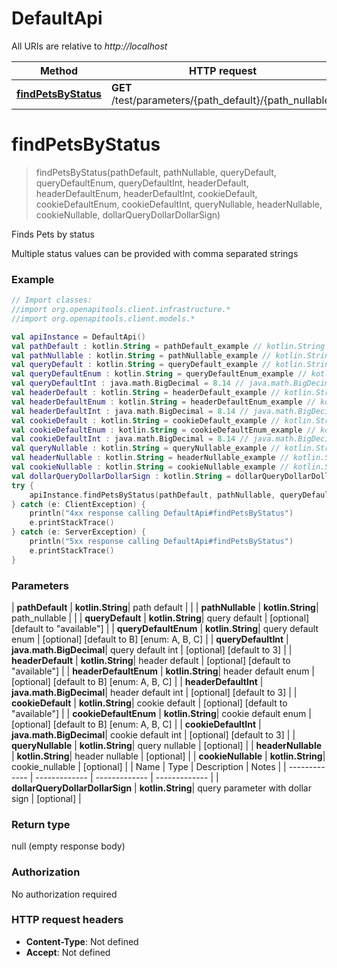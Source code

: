 # DefaultApi

All URIs are relative to *http://localhost*

| Method | HTTP request | Description |
| ------------- | ------------- | ------------- |
| [**findPetsByStatus**](DefaultApi.md#findPetsByStatus) | **GET** /test/parameters/{path_default}/{path_nullable} | Finds Pets by status |


<a id="findPetsByStatus"></a>
# **findPetsByStatus**
> findPetsByStatus(pathDefault, pathNullable, queryDefault, queryDefaultEnum, queryDefaultInt, headerDefault, headerDefaultEnum, headerDefaultInt, cookieDefault, cookieDefaultEnum, cookieDefaultInt, queryNullable, headerNullable, cookieNullable, dollarQueryDollarDollarSign)

Finds Pets by status

Multiple status values can be provided with comma separated strings

### Example
```kotlin
// Import classes:
//import org.openapitools.client.infrastructure.*
//import org.openapitools.client.models.*

val apiInstance = DefaultApi()
val pathDefault : kotlin.String = pathDefault_example // kotlin.String | path default
val pathNullable : kotlin.String = pathNullable_example // kotlin.String | path_nullable
val queryDefault : kotlin.String = queryDefault_example // kotlin.String | query default
val queryDefaultEnum : kotlin.String = queryDefaultEnum_example // kotlin.String | query default enum
val queryDefaultInt : java.math.BigDecimal = 8.14 // java.math.BigDecimal | query default int
val headerDefault : kotlin.String = headerDefault_example // kotlin.String | header default
val headerDefaultEnum : kotlin.String = headerDefaultEnum_example // kotlin.String | header default enum
val headerDefaultInt : java.math.BigDecimal = 8.14 // java.math.BigDecimal | header default int
val cookieDefault : kotlin.String = cookieDefault_example // kotlin.String | cookie default
val cookieDefaultEnum : kotlin.String = cookieDefaultEnum_example // kotlin.String | cookie default enum
val cookieDefaultInt : java.math.BigDecimal = 8.14 // java.math.BigDecimal | cookie default int
val queryNullable : kotlin.String = queryNullable_example // kotlin.String | query nullable
val headerNullable : kotlin.String = headerNullable_example // kotlin.String | header nullable
val cookieNullable : kotlin.String = cookieNullable_example // kotlin.String | cookie_nullable
val dollarQueryDollarDollarSign : kotlin.String = dollarQueryDollarDollarSign_example // kotlin.String | query parameter with dollar sign
try {
    apiInstance.findPetsByStatus(pathDefault, pathNullable, queryDefault, queryDefaultEnum, queryDefaultInt, headerDefault, headerDefaultEnum, headerDefaultInt, cookieDefault, cookieDefaultEnum, cookieDefaultInt, queryNullable, headerNullable, cookieNullable, dollarQueryDollarDollarSign)
} catch (e: ClientException) {
    println("4xx response calling DefaultApi#findPetsByStatus")
    e.printStackTrace()
} catch (e: ServerException) {
    println("5xx response calling DefaultApi#findPetsByStatus")
    e.printStackTrace()
}
```

### Parameters
| **pathDefault** | **kotlin.String**| path default | |
| **pathNullable** | **kotlin.String**| path_nullable | |
| **queryDefault** | **kotlin.String**| query default | [optional] [default to &quot;available&quot;] |
| **queryDefaultEnum** | **kotlin.String**| query default enum | [optional] [default to B] [enum: A, B, C] |
| **queryDefaultInt** | **java.math.BigDecimal**| query default int | [optional] [default to 3] |
| **headerDefault** | **kotlin.String**| header default | [optional] [default to &quot;available&quot;] |
| **headerDefaultEnum** | **kotlin.String**| header default enum | [optional] [default to B] [enum: A, B, C] |
| **headerDefaultInt** | **java.math.BigDecimal**| header default int | [optional] [default to 3] |
| **cookieDefault** | **kotlin.String**| cookie default | [optional] [default to &quot;available&quot;] |
| **cookieDefaultEnum** | **kotlin.String**| cookie default enum | [optional] [default to B] [enum: A, B, C] |
| **cookieDefaultInt** | **java.math.BigDecimal**| cookie default int | [optional] [default to 3] |
| **queryNullable** | **kotlin.String**| query nullable | [optional] |
| **headerNullable** | **kotlin.String**| header nullable | [optional] |
| **cookieNullable** | **kotlin.String**| cookie_nullable | [optional] |
| Name | Type | Description  | Notes |
| ------------- | ------------- | ------------- | ------------- |
| **dollarQueryDollarDollarSign** | **kotlin.String**| query parameter with dollar sign | [optional] |

### Return type

null (empty response body)

### Authorization

No authorization required

### HTTP request headers

 - **Content-Type**: Not defined
 - **Accept**: Not defined

